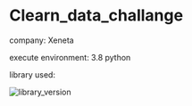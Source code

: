 # Clearn_data_challange

company: Xeneta

execute environment: 3.8 python

library used:

![library_version](https://user-images.githubusercontent.com/45361268/130354046-2da81d33-edc0-4fb2-a238-03eb5a9581b9.png)
